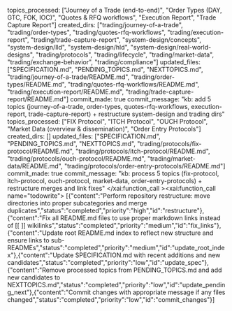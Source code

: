 topics_processed: ["Journey of a Trade (end-to-end)", "Order Types (DAY, GTC, FOK, IOC)", "Quotes & RFQ workflows", "Execution Report", "Trade Capture Report"]
created_dirs: ["trading/journey-of-a-trade", "trading/order-types", "trading/quotes-rfq-workflows", "trading/execution-report", "trading/trade-capture-report", "system-design/concepts", "system-design/lld", "system-design/hld", "system-design/real-world-designs", "trading/protocols", "trading/lifecycle", "trading/market-data", "trading/exchange-behavior", "trading/compliance"]
updated_files: ["SPECIFICATION.md", "PENDING_TOPICS.md", "NEXTTOPICS.md", "trading/journey-of-a-trade/README.md", "trading/order-types/README.md", "trading/quotes-rfq-workflows/README.md", "trading/execution-report/README.md", "trading/trade-capture-report/README.md"]
commit_made: true
commit_message: "kb: add 5 topics (journey-of-a-trade, order-types, quotes-rfq-workflows, execution-report, trade-capture-report) + restructure system-design and trading dirs"
topics_processed: ["FIX Protocol", "ITCH Protocol", "OUCH Protocol", "Market Data (overview & dissemination)", "Order Entry Protocols"]
created_dirs: []
updated_files: ["SPECIFICATION.md", "PENDING_TOPICS.md", "NEXTTOPICS.md", "trading/protocols/fix-protocol/README.md", "trading/protocols/itch-protocol/README.md", "trading/protocols/ouch-protocol/README.md", "trading/market-data/README.md", "trading/protocols/order-entry-protocols/README.md"]
commit_made: true
commit_message: "kb: process 5 topics (fix-protocol, itch-protocol, ouch-protocol, market-data, order-entry-protocols) + restructure merges and link fixes"</content>
</xai:function_call ><xai:function_call name="todowrite">
<parameter name="todos">[{"content":"Perform repository restructure: move directories into proper subcategories and merge duplicates","status":"completed","priority":"high","id":"restructure"},{"content":"Fix all README.md files to use proper markdown links instead of [[ ]] wikilinks","status":"completed","priority":"medium","id":"fix_links"},{"content":"Update root README.md index to reflect new structure and ensure links to sub-READMEs","status":"completed","priority":"medium","id":"update_root_index"},{"content":"Update SPECIFICATION.md with recent additions and new candidates","status":"completed","priority":"low","id":"update_spec"},{"content":"Remove processed topics from PENDING_TOPICS.md and add new candidates to NEXTTOPICS.md","status":"completed","priority":"low","id":"update_pending_next"},{"content":"Commit changes with appropriate message if any files changed","status":"completed","priority":"low","id":"commit_changes"}]